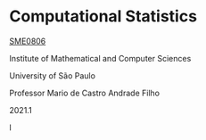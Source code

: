 # Computational Statistics

[SME0806](https://uspdigital.usp.br/jupiterweb/obterDisciplina?sgldis=SME0806)

Institute of Mathematical and Computer Sciences

University of São Paulo

Professor Mario de Castro Andrade Filho

2021.1

l
